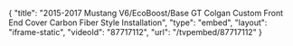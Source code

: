 {
    "title": "2015-2017 Mustang V6\/EcoBoost\/Base GT Colgan Custom Front End Cover Carbon Fiber Style Installation",
    "type": "embed",
    "layout": "iframe-static",
    "videoId": "87717112",
    "url": "\/tvpembed\/87717112"
}
